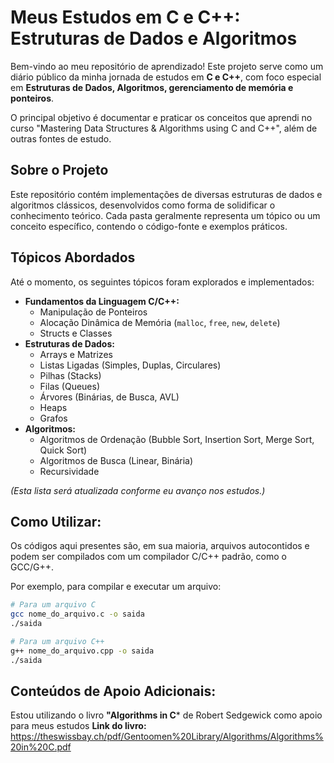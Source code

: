# Meus Estudos em C e C++: Estruturas de Dados e Algoritmos

Bem-vindo ao meu repositório de aprendizado! Este projeto serve como um diário público da minha jornada de estudos em **C e C++**, com foco especial em **Estruturas de Dados, Algoritmos, gerenciamento de memória e ponteiros**.

O principal objetivo é documentar e praticar os conceitos que aprendi no curso "Mastering Data Structures & Algorithms using C and C++", além de outras fontes de estudo.

## Sobre o Projeto

Este repositório contém implementações de diversas estruturas de dados e algoritmos clássicos, desenvolvidos como forma de solidificar o conhecimento teórico. Cada pasta geralmente representa um tópico ou um conceito específico, contendo o código-fonte e exemplos práticos.

## Tópicos Abordados

Até o momento, os seguintes tópicos foram explorados e implementados:

* **Fundamentos da Linguagem C/C++:**
    * Manipulação de Ponteiros
    * Alocação Dinâmica de Memória (`malloc`, `free`, `new`, `delete`)
    * Structs e Classes
* **Estruturas de Dados:**
    * Arrays e Matrizes
    * Listas Ligadas (Simples, Duplas, Circulares)
    * Pilhas (Stacks)
    * Filas (Queues)
    * Árvores (Binárias, de Busca, AVL)
    * Heaps
    * Grafos
* **Algoritmos:**
    * Algoritmos de Ordenação (Bubble Sort, Insertion Sort, Merge Sort, Quick Sort)
    * Algoritmos de Busca (Linear, Binária)
    * Recursividade

*(Esta lista será atualizada conforme eu avanço nos estudos.)*

## Como Utilizar:

Os códigos aqui presentes são, em sua maioria, arquivos autocontidos e podem ser compilados com um compilador C/C++ padrão, como o GCC/G++.

Por exemplo, para compilar e executar um arquivo:

```bash
# Para um arquivo C
gcc nome_do_arquivo.c -o saida
./saida

# Para um arquivo C++
g++ nome_do_arquivo.cpp -o saida
./saida
```

## Conteúdos de Apoio Adicionais:

Estou utilizando o livro **"Algorithms in C*** de Robert Sedgewick como apoio para meus estudos
**Link do livro:** https://theswissbay.ch/pdf/Gentoomen%20Library/Algorithms/Algorithms%20in%20C.pdf
